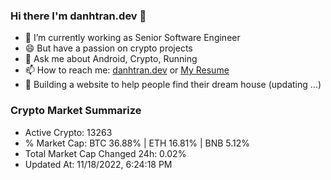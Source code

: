 ### Hi there I'm danhtran.dev 👋

- 🔭 I’m currently working as Senior Software Engineer
- 😄 But have a passion on crypto projects
- 💬 Ask me about Android, Crypto, Running 
- 📫 How to reach me: <a href="https://danhtran.dev" target="_blank">danhtran.dev</a> or <a href="Dan-Resume.pdf" target="_blank">My Resume</a>
- 🌱 Building a website to help people find their dream house (updating ...)

### Crypto Market Summarize
- Active Crypto: 13263
- % Market Cap: BTC 36.88% | ETH 16.81% | BNB 5.12%
- Total Market Cap Changed 24h: 0.02%
- Updated At: 11/18/2022, 6:24:18 PM
